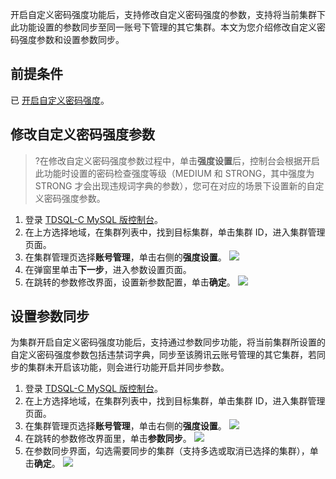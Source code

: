 开启自定义密码强度功能后，支持修改自定义密码强度的参数，支持将当前集群下此功能设置的参数同步至同一账号下管理的其它集群。本文为您介绍修改自定义密码强度参数和设置参数同步。

## 前提条件
已 [开启自定义密码强度](https://cloud.tencent.com/document/product/1003/79692)。

## 修改自定义密码强度参数
>?在修改自定义密码强度参数过程中，单击**强度设置**后，控制台会根据开启此功能时设置的密码检查强度等级（MEDIUM 和 STRONG，其中强度为 STRONG 才会出现违规词字典的参数），您可在对应的场景下设置新的自定义密码强度参数。
>
1. 登录 [TDSQL-C MySQL 版控制台](https://console.cloud.tencent.com/cynosdb)。
2. 在上方选择地域，在集群列表中，找到目标集群，单击集群 ID，进入集群管理页面。
3. 在集群管理页选择**账号管理**，单击右侧的**强度设置**。
![](https://qcloudimg.tencent-cloud.cn/raw/3f31e790b68e629e24f2b2a2d73d87e3.png)
4. 在弹窗里单击**下一步**，进入参数设置页面。
5. 在跳转的参数修改界面，设置新参数配置，单击**确定**。
![](https://qcloudimg.tencent-cloud.cn/raw/3d9b48f9a8ebd1cff537f9914d385318.png)

## 设置参数同步
为集群开启自定义密码强度功能后，支持通过参数同步功能，将当前集群所设置的自定义密码强度参数包括违禁词字典，同步至该腾讯云账号管理的其它集群，若同步的集群未开启该功能，则会进行功能开启并同步参数。
1. 登录 [TDSQL-C MySQL 版控制台](https://console.cloud.tencent.com/cynosdb)。
2. 在上方选择地域，在集群列表中，找到目标集群，单击集群 ID，进入集群管理页面。
3. 在集群管理页选择**账号管理**，单击右侧的**强度设置**。
![](https://qcloudimg.tencent-cloud.cn/raw/3f31e790b68e629e24f2b2a2d73d87e3.png)
4. 在跳转的参数修改界面里，单击**参数同步**。
![](https://qcloudimg.tencent-cloud.cn/raw/f3deec48059a6b79b29046d8260dfba1.png)
5. 在参数同步界面，勾选需要同步的集群（支持多选或取消已选择的集群），单击**确定**。
![](https://qcloudimg.tencent-cloud.cn/raw/0ee72160b17deb10b3a57eb9c09410aa.png)
